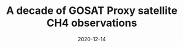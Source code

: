 ---
title: "A decade of GOSAT Proxy satellite CH4 observations"
collection: publications
permalink: /publication/2020-12-14-Parker
date: 2020-12-14
venue: 'Earth System Science Data'
paperurl: 'https://doi.org/doi:10.5194/essd-12-3383-2020'
citation: '<b>50</b> - Parker R.J., Webb A., Boesch H., Somkuti P., Barrio Guillo R. et al., A decade of GOSAT Proxy satellite CH4 observations, Earth System Science Data, 12, 3383-3412, (2020-12-14). <a href="https://doi.org/doi:10.5194/essd-12-3383-2020">doi:10.5194/essd-12-3383-2020</a> (cited 4 times)

'
---
